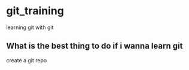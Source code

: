 # git_training
learning git with git

## What is the best thing to do if i wanna learn git
create a git repo
